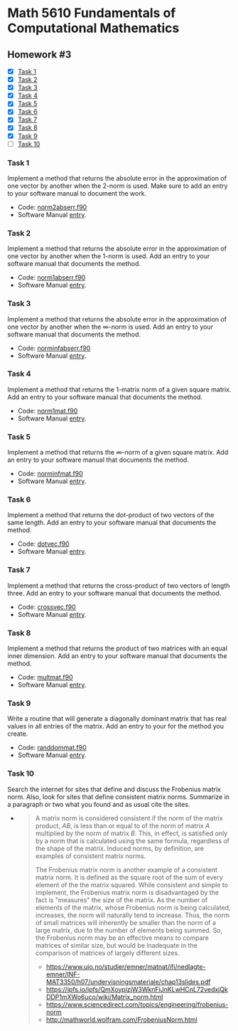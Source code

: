 # Math 5610 Fundamentals of Computational Mathematics

## Homework #3

- [x] [Task 1](#task-1)
- [x] [Task 2](#task-2)
- [x] [Task 3](#task-3)
- [x] [Task 4](#task-4)
- [x] [Task 5](#task-5)
- [x] [Task 6](#task-6)
- [x] [Task 7](#task-7)
- [x] [Task 8](#task-8)
- [x] [Task 9](#task-9)
- [ ] [Task 10](#task-10)

### Task 1
Implement a method that returns the absolute error in the approximation of one vector by another when the 2-norm is used. Make sure to add an entry to your software manual to document the work.
- Code: [norm2abserr.f90](norm2abserr.f90)
- Software Manual [entry](Software_Manual/norm2abserr.md).

### Task 2
Implement a method that returns the absolute error in the approximation of one vector by another when the 1-norm is used. Add an entry to your software manual that documents the method.
- Code: [norm1abserr.f90](norm1abserr.f90)
- Software Manual [entry](Software_Manual/norm1abserr.md).

### Task 3
Implement a method that returns the absolute error in the approximation of one vector by another when the ∞-norm is used. Add an entry to your software manual that documents the method.
- Code: [norminfabserr.f90](norminfabserr.f90)
- Software Manual [entry](Software_Manual/norminfabserr.md).

### Task 4
Implement a method that returns the 1-matrix norm of a given square matrix. Add an entry to your software manual that documents the method.
- Code: [norm1mat.f90](norm1mat.f90)
- Software Manual [entry](Software_Manual/norm1mat.md).

### Task 5
Implement a method that returns the ∞-norm of a given square matrix. Add an entry to your software manual that documents the method.
- Code: [norminfmat.f90](norminfmat.f90)
- Software Manual [entry](Software_Manual/norminfmat.md).

### Task 6
Implement a method that returns the dot-product of two vectors of the same length. Add an entry to your software manual that documents the method.
- Code: [dotvec.f90](dotvec.f90)
- Software Manual [entry](Software_Manual/dotvec.md).

### Task 7
Implement a method that returns the cross-product of two vectors of length three. Add an entry to your software manual that documents the method.
- Code: [crossvec.f90](crossvec.f90)
- Software Manual [entry](Software_Manual/crossvec.md).

### Task 8
Implement a method that returns the product of two matrices with an equal inner dimension. Add an entry to your software manual that documents the method.
- Code: [multmat.f90](multmat.f90)
- Software Manual [entry](Software_Manual/multmat.md).

### Task 9
Write a routine that will generate a diagonally dominant matrix that has real values in all entries of the matrix. Add an entry to your for the method you create.
- Code: [randdommat.f90](randdommat.f90)
- Software Manual [entry](Software_Manual/randdommat.md).

### Task 10
Search the internet for sites that define and discuss the Frobenius matrix norm. Also, look for sites that define consistent matrix norms. Summarize in a paragraph or two what you found and as usual cite the sites.

- > A matrix norm is considered consistent if the norm of the matrix product, _AB_, is less than or equal to of the norm of matrix _A_ multiplied by the norm of matrix _B_. This, in effect, is satisfied only by a norm that is calculated using the same formula, regardless of the shape of the matrix. Induced norms, by definition, are examples of consistent matrix norms.
  >
  > The Frobenius matrix norm is another example of a consistent matrix norm. It is defined as the square root of the sum of every element of the the matrix squared. While consistent and simple to implement, the Frobenius matrix norm is disadvantaged by the fact is "measures" the size of the matrix. As the number of elements of the matrix, whose Frobenius norm is being calculated, increases, the norm will naturally tend to increase. Thus, the norm of small matrices will inherently be smaller than the norm of a large matrix, due to the number of elements being summed. So, the Frobenius norm may be an effective means to compare matrices of similar size, but would be inadequate in the comparison of matrices of largely different sizes.
  >
  > - https://www.uio.no/studier/emner/matnat/ifi/nedlagte-emner/INF-MAT3350/h07/undervisningsmateriale/chap13slides.pdf
  > - https://ipfs.io/ipfs/QmXoypizjW3WknFiJnKLwHCnL72vedxjQkDDP1mXWo6uco/wiki/Matrix_norm.html
  > - https://www.sciencedirect.com/topics/engineering/frobenius-norm
  > - http://mathworld.wolfram.com/FrobeniusNorm.html